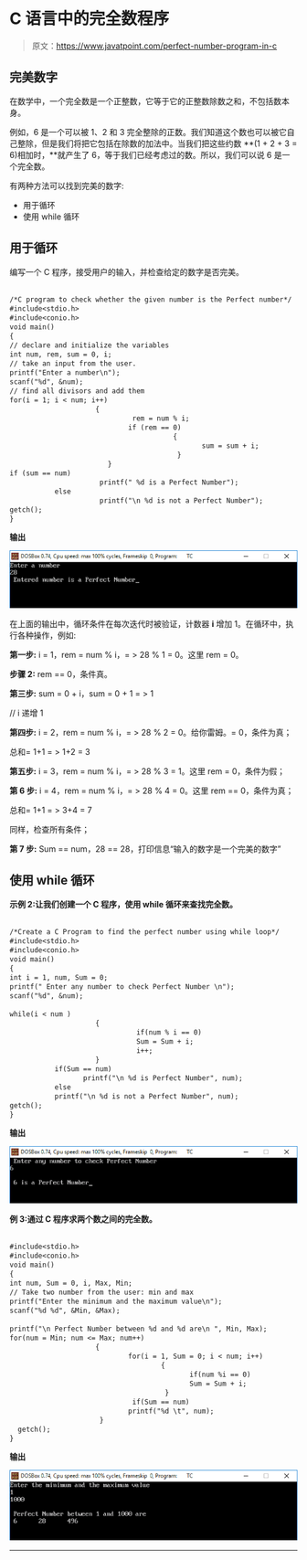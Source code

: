 # C 语言中的完全数程序

> 原文：<https://www.javatpoint.com/perfect-number-program-in-c>

## 完美数字

在数学中，一个完全数是一个正整数，它等于它的正整数除数之和，不包括数本身。

例如，6 是一个可以被 1、2 和 3 完全整除的正数。我们知道这个数也可以被它自己整除，但是我们将把它包括在除数的加法中。当我们把这些约数 **(1 + 2 + 3 = 6)相加时，**就产生了 6，等于我们已经考虑过的数。所以，我们可以说 6 是一个完全数。

有两种方法可以找到完美的数字:

*   用于循环
*   使用 while 循环

## 用于循环

编写一个 C 程序，接受用户的输入，并检查给定的数字是否完美。

```

/*C program to check whether the given number is the Perfect number*/
#include<stdio.h>
#include<conio.h>
void main()
{
// declare and initialize the variables
int num, rem, sum = 0, i;
// take an input from the user.
printf("Enter a number\n");
scanf("%d", &num);    
// find all divisors and add them
for(i = 1; i < num; i++)
                     {
                              rem = num % i;
                             if (rem == 0)
                                        {
                                               sum = sum + i;
                                         }
                        }
if (sum == num)
                      printf(" %d is a Perfect Number");
           else
                      printf("\n %d is not a Perfect Number");
getch();
}

```

**输出**

![Perfect Number Program in C](img/940df495845c0fb18905956ae4257cfe.png)

在上面的输出中，循环条件在每次迭代时被验证，计数器 **i** 增加 1。在循环中，执行各种操作，例如:

**第一步:** i = 1，rem = num % i，= > 28 % 1 = 0。这里 rem = 0。

**步骤 2:** rem == 0，条件真。

**第三步:** sum = 0 + i，sum = 0 + 1 = > 1

// i 递增 1

**第四步:** i = 2，rem = num % i，= > 28 % 2 = 0。给你雷姆。= 0，条件为真；

总和= 1+1 = > 1+2 = 3

**第五步:** i = 3，rem = num % i，= > 28 % 3 = 1。这里 rem = 0，条件为假；

**第 6 步:** i = 4，rem = num % i，= > 28 % 4 = 0。这里 rem == 0，条件为真；

总和= 1+1 = > 3+4 = 7

同样，检查所有条件；

**第 7 步:** Sum == num，28 == 28，打印信息“输入的数字是一个完美的数字”

## 使用 while 循环

**示例 2:让我们创建一个 C 程序，使用 while 循环来查找完全数。**

```

/*Create a C Program to find the perfect number using while loop*/
#include<stdio.h>
#include<conio.h>
void main()
{
int i = 1, num, Sum = 0;
printf(" Enter any number to check Perfect Number \n");
scanf("%d", &num);

while(i < num )
                     {
                               if(num % i == 0)
                               Sum = Sum + i;
                               i++;
                     }
           if(Sum == num)
                  printf("\n %d is Perfect Number", num);
           else
           printf("\n %d is not a Perfect Number", num);
getch();
} 

```

**输出**

![Perfect Number Program in C](img/5f1ead5baffd4e948c74497f7d44192c.png)

**例 3:通过 C 程序求两个数之间的完全数。**

```

#include<stdio.h>
#include<conio.h>
void main()
{
int num, Sum = 0, i, Max, Min;
// Take two number from the user: min and max
printf("Enter the minimum and the maximum value\n");
scanf("%d %d", &Min, &Max);

printf("\n Perfect Number between %d and %d are\n ", Min, Max);
for(num = Min; num <= Max; num++)
                     {
                             for(i = 1, Sum = 0; i < num; i++)
                                     {
                                            if(num %i == 0)
                                            Sum = Sum + i;
                                      }
                              if(Sum == num)
                             printf("%d \t", num);
                      }
  getch();
}

```

**输出**

![Perfect Number Program in C](img/e5e397cee2d61c588c203934f5777fb4.png)

* * *